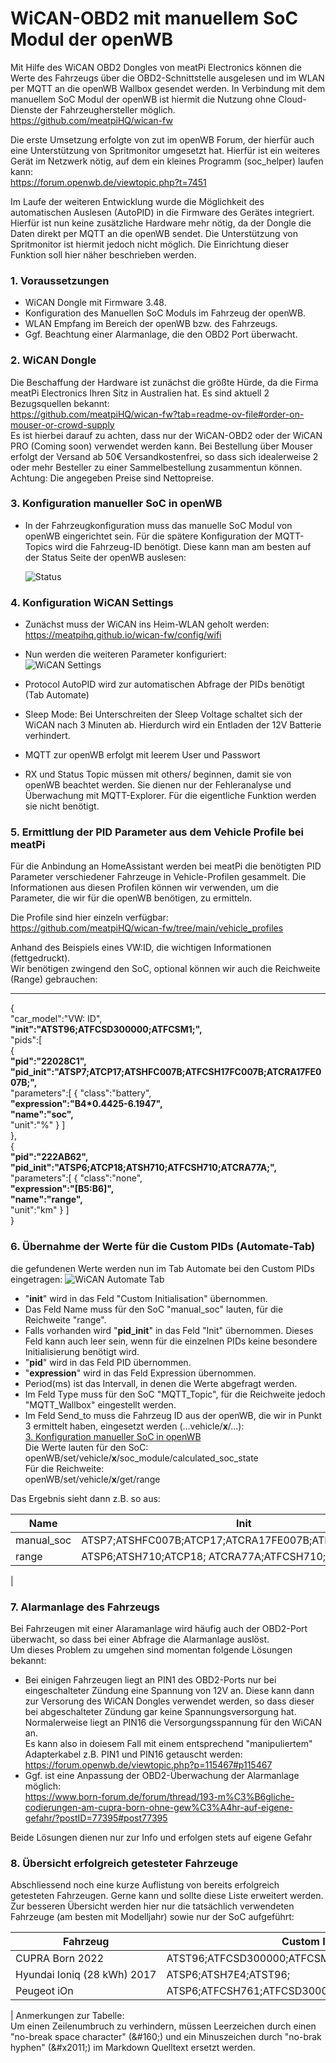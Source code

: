 # WiCAN-OBD2 mit manuellem SoC Modul der openWB

Mit Hilfe des WiCAN OBD2 Dongles von meatPi Electronics können die Werte des Fahrzeugs über die OBD2-Schnittstelle ausgelesen und im WLAN per MQTT an die openWB Wallbox gesendet werden. In Verbindung mit dem manuellem SoC Modul der openWB ist hiermit die Nutzung ohne Cloud-Dienste der Fahrzeughersteller möglich.  
https://github.com/meatpiHQ/wican-fw

Die erste Umsetzung erfolgte von zut im openWB Forum, der hierfür auch eine Unterstützung von Spritmonitor umgesetzt hat. Hierfür ist ein weiteres Gerät im Netzwerk nötig, auf dem ein kleines Programm (soc_helper) laufen kann:  
https://forum.openwb.de/viewtopic.php?t=7451

Im Laufe der weiteren Entwicklung wurde die Möglichkeit des automatischen Auslesen (AutoPID) in die Firmware des Gerätes integriert. Hierfür ist nun keine zusätzliche Hardware mehr nötig, da der Dongle die Daten direkt per MQTT an die openWB sendet. Die Unterstützung von Spritmonitor ist hiermit jedoch nicht möglich. Die Einrichtung dieser Funktion soll hier näher beschrieben werden.

### 1. Voraussetzungen
* WiCAN Dongle mit Firmware 3.48.
* Konfiguration des Manuellen SoC Moduls im Fahrzeug der openWB.
* WLAN Empfang im Bereich der openWB bzw. des Fahrzeugs.
* Ggf. Beachtung einer Alarmanlage, die den OBD2 Port überwacht.

### 2. WiCAN Dongle
Die Beschaffung der Hardware ist zunächst die größte Hürde, da die Firma meatPi Electronics Ihren Sitz in Australien hat.
Es sind aktuell 2 Bezugsquellen bekannt:  
https://github.com/meatpiHQ/wican-fw?tab=readme-ov-file#order-on-mouser-or-crowd-supply  
Es ist hierbei darauf zu achten, dass nur der WiCAN-OBD2 oder der WiCAN PRO (Coming soon) verwendet werden kann. Bei Bestellung über Mouser erfolgt der Versand ab 50€ Versandkostenfrei, so dass sich idealerweise 2 oder mehr Besteller zu einer Sammelbestellung zusammentun können. Achtung: Die angegeben Preise sind Nettopreise.

### 3. Konfiguration manueller SoC in openWB
* In der Fahrzeugkonfiguration muss das manuelle SoC Modul von openWB eingerichtet sein. Für die spätere Konfiguration der MQTT-Topics wird die Fahrzeug-ID benötigt. Diese kann man am besten auf der Status Seite der openWB auslesen:  

  ![Status](pictures/WiCAN_Status.png "openWB Status")

### 4. Konfiguration WiCAN Settings

* Zunächst muss der WiCAN ins Heim-WLAN geholt werden:  
https://meatpihq.github.io/wican-fw/config/wifi

* Nun werden die weiteren Parameter konfiguriert:  
![WiCAN Settings](pictures/WiCAN_Settings.png "WiCAN Settings")

* Protocol AutoPID wird zur automatischen Abfrage der PIDs benötigt (Tab Automate)
* Sleep Mode: Bei Unterschreiten der Sleep Voltage schaltet sich der WiCAN nach 3 Minuten ab. Hierdurch wird ein Entladen der 12V Batterie verhindert.
* MQTT zur openWB erfolgt mit leerem User und Passwort
* RX und Status Topic müssen mit others/ beginnen, damit sie von openWB beachtet werden. Sie dienen nur der Fehleranalyse und Überwachung mit MQTT-Explorer. Für die eigentliche Funktion werden sie nicht benötigt.

### 5. Ermittlung der PID Parameter aus dem Vehicle Profile bei meatPi

Für die Anbindung an HomeAssistant werden bei meatPi die benötigten PID Parameter verschiedener Fahrzeuge in Vehicle-Profilen gesammelt. Die Informationen aus diesen Profilen können wir verwenden, um die Parameter, die wir für die openWB benötigen, zu ermitteln.

Die Profile sind hier einzeln verfügbar:  
https://github.com/meatpiHQ/wican-fw/tree/main/vehicle_profiles  

Anhand des Beispiels eines VW:ID, die wichtigen Informationen (fettgedruckt).  
Wir benötigen zwingend den SoC, optional können wir auch die Reichweite (Range) gebrauchen:

---
{  
   "car_model":"VW: ID",  
   **"init":"ATST96;ATFCSD300000;ATFCSM1;",**  
   "pids":[  
      {  
         **"pid":"22028C1",**  
         **"pid_init":"ATSP7;ATCP17;ATSHFC007B;ATFCSH17FC007B;ATCRA17FE007B;",**  
         "parameters":[
            {
               "class":"battery",  
               **"expression":"B4\*0.4425-6.1947",**  
               **"name":"soc",**  
               "unit":"%"
            }
         ]  
      },  
      {  
         **"pid":"222AB62",**  
         **"pid_init":"ATSP6;ATCP18;ATSH710;ATFCSH710;ATCRA77A;",**  
         "parameters":[
            {
               "class":"none",  
               **"expression":"[B5:B6]",**  
               **"name":"range",**  
               "unit":"km"
            }
         ]  
      }

### 6. Übernahme der Werte für die Custom PIDs (Automate-Tab)

die gefundenen Werte werden nun im Tab Automate bei den Custom PIDs eingetragen:
![WiCAN Automate Tab](pictures/WiCAN_Automate.png "WiCAN Automate")

- "**init**" wird in das Feld "Custom Initialisation" übernommen.
- Das Feld Name muss für den SoC "manual_soc" lauten, für die Reichweite "range".
- Falls vorhanden wird "**pid_init**" in das Feld "Init" übernommen. Dieses Feld kann auch leer sein, wenn für die einzelnen PIDs keine besondere Initialisierung benötigt wird.
- "**pid**" wird in das Feld PID übernommen.
- "**expression**" wird in das Feld Expression übernommen.
- Period(ms) ist das Intervall, in denen die Werte abgefragt werden.
- Im Feld Type muss für den SoC "MQTT_Topic", für die Reichweite jedoch "MQTT_Wallbox" eingestellt werden.
- Im Feld Send_to muss die Fahrzeug ID aus der openWB, die wir in Punkt 3 ermittelt haben, eingesetzt werden (...vehicle/**x**/...):  
[3. Konfiguration manueller SoC in openWB](#3-konfiguration-manueller-soc-in-openwb)  
Die Werte lauten für den SoC:  
openWB/set/vehicle/**x**/soc_module/calculated_soc_state  
Für die Reichweite:  
openWB/set/vehicle/**x**/get/range

Das Ergebnis sieht dann z.B. so aus:

Name|Init|PID|Expression|Period(ms)|Type|Send_to
-|-|-|-|-|-|-
manual_soc|ATSP7;ATSHFC007B;ATCP17;ATCRA17FE007B;ATFCSH17FC007B;|22028C1|B4*0.4425&#x2011;6.1947|10000|MQTT_Topic|openWB/set/vehicle/**3**/soc_module/calculated_soc_state
range|ATSP6;ATSH710;ATCP18; ATCRA77A;ATFCSH710;|222AB62|[B5:B6]|10000|MQTT_Topic|openWB/set/vehicle/**3**/get/range
|

### 7. Alarmanlage des Fahrzeugs

Bei Fahrzeugen mit einer Alaramanlage wird häufig auch der OBD2-Port überwacht, so dass bei einer Abfrage die Alarmanlage auslöst.  
Um dieses Problem zu umgehen sind momentan folgende Lösungen bekannt:

- Bei einigen Fahrzeugen liegt an PIN1 des OBD2-Ports nur bei eingeschalteter Zündung eine Spannung von 12V an. Diese kann dann zur Versorung des WiCAN Dongles verwendet werden, so dass dieser bei abgeschalteter Zündung gar keine Spannungsversorgung hat. Normalerweise liegt an PIN16 die Versorgungsspannung für den WiCAN an.  
Es kann also in doiesem Fall mit einem entsprechend "manipuliertem" Adapterkabel z.B. PIN1 und PIN16 getauscht werden:  
https://forum.openwb.de/viewtopic.php?p=115467#p115467
- Ggf. ist eine Anpassung der OBD2-Überwachung der Alarmanlage möglich:  
https://www.born-forum.de/forum/thread/193-m%C3%B6gliche-codierungen-am-cupra-born-ohne-gew%C3%A4hr-auf-eigene-gefahr/?postID=77395#post77395

Beide Lösungen dienen nur zur Info und erfolgen stets auf eigene Gefahr

### 8. Übersicht erfolgreich getesteter Fahrzeuge

Abschliessend noch eine kurze Auflistung von bereits erfolgreich getesteten Fahrzeugen.
Gerne kann und sollte diese Liste erweitert werden.
Zur besseren Übersicht  werden hier nur die tatsächlich verwendeten Fahrzeuge (am besten mit Modelljahr) sowie nur der SoC aufgeführt:

|Fahrzeug|Custom Initialisation|Name|Init|PID|Expression|
|-|-|-|-|-|-|
|CUPRA&#160;Born&#160;2022|ATST96;ATFCSD300000;ATFCSM1;|manual_soc|ATSP7;ATCP17;ATSHFC007B;ATFCSH17FC007B;ATCRA17FE007B;|22028C1|B4*0.4425&#x2011;6.1947|
|Hyundai&#160;Ioniq&#160;(28&#160;kWh)&#160;2017|ATSP6;ATSH7E4;ATST96;|manual_soc||2105|B39/2|
|Peugeot iOn|ATSP6;ATFCSH761;ATFCSD300000;ATFCSM1;ATSH761;ATCRA762;|manual_soc||2101|(B4/2)&#x2011;5|
|
Anmerkungen zur Tabelle:  
Um einen Zeilenumbruch zu verhindern, müssen Leerzeichen durch einen "no-break space character" (\&#160;) und ein Minuszeichen durch "no-brak hyphen" (\&#x2011;) im Markdown Quelltext ersetzt werden.

